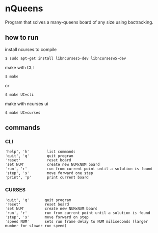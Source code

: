 # nQueens

Program that solves a many-queens board of any size using bactracking.

## how to run

install ncurses to compile
```
$ sudo apt-get install libncurses5-dev libncursesw5-dev
```

make with CLI
```
$ make
```
or
```
$ make UI=cli
```
make with ncurses ui
```
$ make UI=curses
```
## commands

### CLI
```
'help', 'h'        list commands
'quit', 'q'        quit program
'reset'            reset board
'set NUM'          create new NUMxNUM board
'run', 'r'         run from current point until a solution is found
'step', 's'        move forward one step
'print', 'p'       print current board
 ```
 ### CURSES
 ```
 'quit', 'q'       quit program
 'reset'           reset board
 'set NUM'         create new NUMxNUM board
 'run', 'r'        run from current point until a solution is found
 'step', 's'       move forward on step
 'speed NUM'       sets run frame delay to NUM miliseconds (larger number for slower run speed)
 ```
